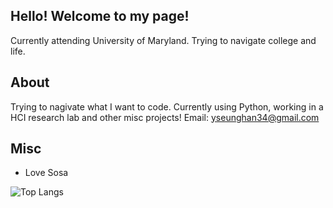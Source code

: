 Hello! Welcome to my page!
---
Currently attending University of Maryland. Trying to navigate college and life.

## About
Trying to nagivate what I want to code. 
Currently using Python, working in a HCI research lab and other misc projects!
Email: yseunghan34@gmail.com

## Misc
- Love Sosa

![Top Langs](https://github-readme-stats.vercel.app/api/top-langs/?username=anuraghazra&theme=github_dark&layout=compact)
